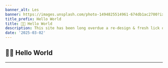 ```yaml
---
banner_alt: Les
banner: https://images.unsplash.com/photo-1494825514961-674db1ac2700?ixid=MnwxMjA3fDB8MHxwaG90by1wYWdlfHx8fGVufDB8fHx8
title_prefix: Hello World
title: 👋🏻 Hello World
description: This site has been long overdue a re-design & fresh lick of paint, so here's how I did it.
date: '2025-03-02'
---
```


## 👋🏻 Hello World

---

